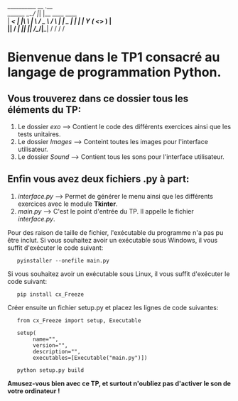 
__________          __  .__                   
\______   \___.__._/  |_|  |__   ____   ____  
 |     ___<   |  |\   __\  |  \ /  _ \ /    \ 
 |    |    \___  | |  | |   Y  (  <_> )   |  \
 |____|    / ____| |__| |___|  /\____/|___|  /
           \/                \/            \/ 

# Bienvenue dans le TP1 consacré au langage de programmation Python.

## Vous trouverez dans ce dossier tous les éléments du TP:
   1. Le dossier *exo* --> Contient le code des différents exercices ainsi que les tests unitaires.
   2. Le dossier *Images* --> Conteint toutes les images pour l'interface utilisateur.
   3. Le dossier *Sound* --> Contient tous les sons pour l'interface utilisateur.

 ## Enfin vous avez deux fichiers .py à part:
   1. *interface.py* --> Permet de générer le menu ainsi que les différents exercices avec le module **Tkinter**.
   2. *main.py* --> C'est le point d'entrée du TP. Il appelle le fichier *interface.py*.


 Pour des raison de taille de fichier, l'exécutable du programme n'a pas pu être inclut.
 Si vous souhaitez avoir un exécutable sous Windows, il vous suffit d'exécuter le code suivant:
 ```
    pyinstaller --onefile main.py
 ```
 Si vous souhaitez avoir un exécutable sous Linux, il vous suffit d'exécuter le code suivant:
 ```
    pip install cx_Freeze
 ```
 Créer ensuite un fichier setup.py et placez les lignes de code suivantes:
 ```
    from cx_Freeze import setup, Executable

    setup(
         name="",
         version="",
         description="",
         executables=[Executable("main.py")])

    python setup.py build
```
 **Amusez-vous bien avec ce TP, et surtout n'oubliez pas d'activer le son de votre ordinateur !**
